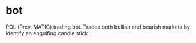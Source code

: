 # bot
POL (Prev. MATIC) trading bot. Trades both bullish and bearish markets by identify an engulfing candle stick.
